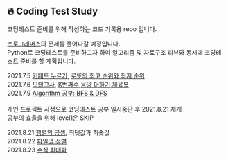 🔥 Coding Test Study
--------------
코딩테스트 준비를 위해 작성하는 코드 기록용 repo 입니다.<br>

<a href='https://programmers.co.kr/learn/challenges'>프로그래머스</a>의 문제를 풀어나갈 예정입니다.<br>
Python로 코딩테스트를 준비하고자 하여 알고리즘 및 자료구조 리뷰와 동시에 코딩테스트 준비를 할 계획입니다.<br>

2021.7.5 <a href='https://www.notion.so/69b589cef23d44879b209ead57f52d79'>키패드 누르기</a>, <a href='https://www.notion.so/e9897bd01aab4bfdabc8fcacdbece67d'>로또의 최고 순위와 최저 순위</a><br>
2021.7.6 <a href='https://www.notion.so/e970358188c94464806392ad30b78d68'>모의고사</a>, <a href='https://www.notion.so/K-2a849cbfdd1a477fb8028753b2409173'>K번째수</a>,<a href='https://www.notion.so/9c61c0b68b994eaeb87f90d4eeb3d476'>음양 더하기</a>,<a href='https://www.notion.so/0d582fee53174bc09703a6a1063f7662'>체육복</a><br>
2021.7.9 <a href='https://www.notion.so/8a6ee0ccc1254fc79ca1d8f39a7223eb#1bb091971bca49eba4f75b34b41086e0'>Algorithm 공부: BFS & DFS</a><br>
<br>개인 프로젝트 사정으로 코딩테스트 공부 일시중단 후 2021.8.21 재개<br>
공부의 효율을 위해 level1은 SKIP<br>

2021.8.21 <a href='https://velog.io/@highgrace/%ED%96%89%EB%A0%AC%EC%9D%98-%EA%B3%B1%EC%85%88'>행렬의 곱셈</a>, 최댓값과 최솟값<br>
2021.8.22 <a href='https://velog.io/@highgrace/2018-KAKAO-BLIND-RECRUITMENT3%EC%B0%A8-%ED%8C%8C%EC%9D%BC%EB%AA%85-%EC%A0%95%EB%A0%AC'>파일명 정렬</a><br>
2021.8.23 <a href='https://velog.io/@highgrace/2020-%EC%B9%B4%EC%B9%B4%EC%98%A4-%EC%9D%B8%ED%84%B4%EC%8B%AD-%EC%88%98%EC%8B%9D-%EC%B5%9C%EB%8C%80%ED%99%94'>수식 최대화</a><br>

